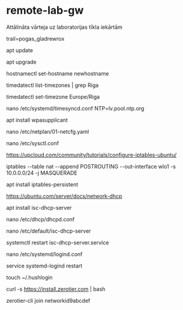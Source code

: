 # remote-lab-gw
Attālināta vārteja uz laboratorijas tīkla iekārtām

trail=pogas_gladrewrox

apt update

apt upgrade

hostnamectl set-hostname newhostname

timedatectl list-timezones | grep Riga

timedatectl set-timezone Europe/Riga

nano /etc/systemd/timesyncd.conf
NTP=lv.pool.ntp.org

apt install wpasupplicant

nano /etc/netplan/01-netcfg.yaml

nano /etc/sysctl.conf

https://upcloud.com/community/tutorials/configure-iptables-ubuntu/

iptables --table nat --append POSTROUTING --out-interface wlo1 -s 10.0.0.0/24 -j MASQUERADE

apt install iptables-persistent

https://ubuntu.com/server/docs/network-dhcp

apt install isc-dhcp-server

nano /etc/dhcp/dhcpd.conf

nano /etc/default/isc-dhcp-server

systemctl restart isc-dhcp-server.service

nano /etc/systemd/logind.conf

service systemd-logind restart

touch ~/.hushlogin

curl -s https://install.zerotier.com | bash

zerotier-cli join networkid9abcdef
